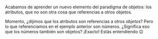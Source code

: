 Acabamos de aprender un nuevo elemento del paradigma de objetos: los atributos, que no son otra cosa que referencias a otros objetos. 

Momento, ¿dijimos que los atributos son referencias a otros _objetos_? Pero lo que referenciamos en el ejemplo anterior son números. ¿Significa eso que los números también son objetos? ¡Exacto! Estás entendiendo :wink:
